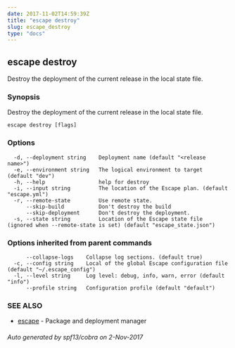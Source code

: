 ```yaml
---
date: 2017-11-02T14:59:39Z
title: "escape destroy"
slug: escape_destroy
type: "docs"
---
```

## escape destroy

Destroy the deployment of the current release in the local state file.

### Synopsis


Destroy the deployment of the current release in the local state file.

```
escape destroy [flags]
```

### Options

```
  -d, --deployment string    Deployment name (default "<release name>")
  -e, --environment string   The logical environment to target (default "dev")
  -h, --help                 help for destroy
  -i, --input string         The location of the Escape plan. (default "escape.yml")
  -r, --remote-state         Use remote state.
      --skip-build           Don't destroy the build
      --skip-deployment      Don't destroy the deployment.
  -s, --state string         Location of the Escape state file (ignored when --remote-state is set) (default "escape_state.json")
```

### Options inherited from parent commands

```
      --collapse-logs    Collapse log sections. (default true)
  -c, --config string    Local of the global Escape configuration file (default "~/.escape_config")
  -l, --level string     Log level: debug, info, warn, error (default "info")
      --profile string   Configuration profile (default "default")
```

### SEE ALSO
* [escape](../escape/)	 - Package and deployment manager

###### Auto generated by spf13/cobra on 2-Nov-2017
